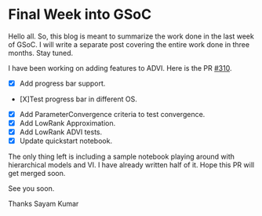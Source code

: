 # Final Week into GSoC

Hello all. So, this blog is meant to summarize the work done in the last week of GSoC. I will write a separate post covering the entire work done in three months. Stay tuned.

I have been working on adding features to ADVI. Here is the PR [#310](https://github.com/pymc-devs/pymc4/pull/310).

- [X] Add progress bar support.
- [X]Test progress bar in different OS.
- [X] Add ParameterConvergence criteria to test convergence.
- [X] Add LowRank Approximation.
- [X] Add LowRank ADVI tests.
- [X] Update quickstart notebook.

The only thing left is including a sample notebook playing around with hierarchical models and VI. I have already written half of it. Hope this PR will get merged soon.

See you soon.

Thanks
Sayam Kumar
